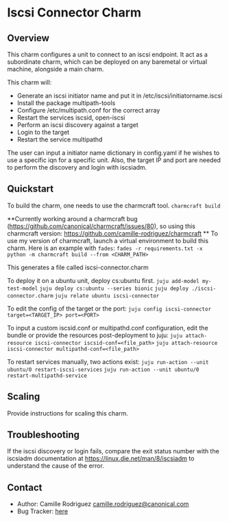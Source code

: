 # Iscsi Connector Charm

Overview
--------

This charm configures a unit to connect to an iscsi endpoint. It act as a subordinate charm, which can be
deployed on any baremetal or virtual machine, alongside a main charm.

This charm will:
- Generate an iscsi initiator name and put it in /etc/iscsi/initiatorname.iscsi
- Install the package multipath-tools
- Configure /etc/multipath.conf for the correct array
- Restart the services iscsid, open-iscsi
- Perform an iscsi discovery against a target
- Login to the target
- Restart the service multipathd

The user can input a initiator name dictionary in config.yaml if he wishes to use a specific iqn for a specific
unit. Also, the target IP and port are needed to perform the discovery and login with iscsiadm. 


Quickstart
----------

To build the charm, one needs to use the charmcraft tool. 
`charmcraft build`

**Currently working around a charmcraft bug (https://github.com/canonical/charmcraft/issues/80), 
so using this charmcraft version: https://github.com/camille-rodriguez/charmcraft **
To use my version of charmcraft, launch a virtual environment to build this charm. 
Here is an example with `fades`:
`fades -r requirements.txt -x python -m charmcraft build --from <CHARM_PATH>`

This generates a file called iscsi-connector.charm

To deploy it on a ubuntu unit, deploy cs:ubuntu first.
`juju add-model my-test-model`
`juju deploy cs:ubuntu --series bionic`
`juju deploy ./iscsi-connector.charm`
`juju relate ubuntu iscsi-connector`

To edit the config of the target or the port:
`juju config iscsi-connector target=<TARGET_IP> port=<PORT>`

To input a custom iscsid.conf or multipathd.conf configuration, edit the bundle or
provide the resources post-deployment to juju:
`juju attach-resource iscsi-connector iscsid-conf=<file_path>`
`juju attach-resource iscsi-connector multipathd-conf=<file_path>`

To restart services manually, two actions exist:
`juju run-action --unit ubuntu/0 restart-iscsi-services`
`juju run-action --unit ubuntu/0 restart-multipathd-service`

Scaling
-------

Provide instructions for scaling this charm.

Troubleshooting
---------------
If the iscsi discovery or login fails, compare the exit status number with the iscsiadm documentation
at https://linux.die.net/man/8/iscsiadm to understand the cause of the error.


Contact
-------
 - Author: Camille Rodriguez <camille.rodriguez@canonical.com>
 - Bug Tracker: [here](https://discourse.juju.is/c/charming)
 